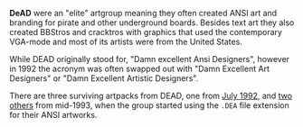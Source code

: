 **DeAD** were an "elite" artgroup meaning they often created ANSI art and branding for pirate and other underground boards. Besides text art they also created BBStros and cracktros with graphics that used the contemporary VGA-mode and most of its artists were from the United States.

While DEAD originally stood for, "Damn excellent Ansi Designers", however in 1992 the acronym was often swapped out with "Damn Excellent Art Designers" or "Damn Excellent Artistic Designers".

There are three surviving artpacks from DEAD, one from [July 1992](https://16colo.rs/pack/dead), and [two others](https://16colo.rs/group/dead) from mid-1993, when the group started using the `.DEA` file extension for their ANSI artworks.